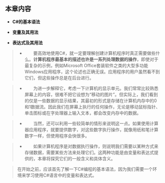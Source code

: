 ## **本章内容**


* **C#的基本语法**

* **变量及其用法**

* **表达式及其用法**

        


> * &emsp;&emsp;要高效地使用C#，就一定要理解创建计算机程序时真正需要做些什么。**计算机程序最基本的描述也许是一系列处理数据的操作**，即使对于最复杂的示例，例如Microsoft Office套装软件之类的大型多功能Windows应用程序，这个论述也正确无误。应用程序的用户虽然看不到它们，但这些操作总是在后台进行。

> * &emsp;&emsp;为进一步解释它，考虑一下计算机的显示单元。我们常常比较熟悉屏幕上的内容，很难不把它设想为“移动的图片”。但实际上，我们看到的仅是一些数据的显示结果，其最初的形式是存储在计算机内存中的0和1数据流。因此我们在屏幕上执行的任何操作，无论是移动鼠标指针、单击图标或在字处理器上输入文本，都会改变内存中的数据。

> * &emsp;&emsp;当然，还可以利用一些较简单的情形来说明这一点。如果使用计算器应用程序，就要提供数字，对这些数字执行操作，就像用纸和笔计算数字一样，但使用程序会快很多。

> * &emsp;&emsp;如果计算机程序是对数据执行操作，则说明我们需要以某种方式来存储数据，需要某些方法来处理它们。这两种功能是由变量和表达式提供的，本章将探究它们的一般含义和具体含义。

>在开始之前，应该首先了解一下C#编程的基本语法，因为我们需要一个环境来学习使用C#语言中的变量和表达式。


